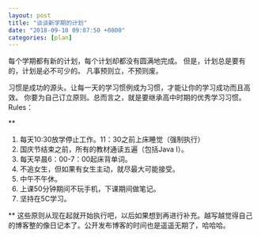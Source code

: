 ```yaml
---
layout: post
title: "谈谈新学期的计划"
date: "2018-09-10 09:07:50 +0800"
categories: [plan]
---
```

每个学期都有新的计划，每个计划却都没有圆满地完成。
但是，计划总是要有的，计划是必不可少的。
凡事预则立，不预则废。<!--more-->

习惯是成功的源头。让每一天的学习惯例成为习惯，才能让你的学习成功而且高效。
你要为自己订立原则。总而言之，就是要继承高中时期的优秀学习习惯。
Rules：

**
1. 每天10:30放学停止工作。11：30之前上床睡觉（强制执行）
2. 国庆节结束之前，所有的教材通读五遍（包括Java I）。
3. 每天早晨6：00-7：00起床背单词。
4. 不追女生，但如果有女生主动，就尽最大可能接受。
5. 中午不午休。
6. 上课50分钟期间不玩手机，下课期间做笔记。
7. 坚持在5C学习。

**
这些原则从现在起就开始执行吧，以后如果想到再进行补充。越写越觉得自己的博客整的像日记本了。公开发布博客的时间也是遥遥无期了，哈哈哈。
